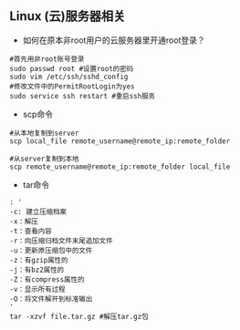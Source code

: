## Linux (云)服务器相关
+ 如何在原本非root用户的云服务器里开通root登录？

```shell
#首先用非root账号登录
sudo passwd root #设置root的密码
sudo vim /etc/ssh/sshd_config
#修改文件中的PermitRootLogin为yes
sudo service ssh restart #重启ssh服务
```

+ scp命令

```shell
#从本地复制到server
scp local_file remote_username@remote_ip:remote_folder

#从server复制到本地
scp remote_username@remote_ip:remote_folder local_file
```

+ tar命令

```shell
: '
-c: 建立压缩档案
-x：解压
-t：查看内容
-r：向压缩归档文件末尾追加文件
-u：更新原压缩包中的文件
-z：有gzip属性的
-j：有bz2属性的
-Z：有compress属性的
-v：显示所有过程
-O：将文件解开到标准输出
'
tar -xzvf file.tar.gz #解压tar.gz包
```